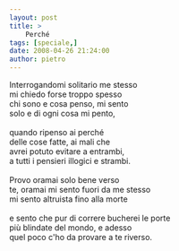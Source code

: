 ```yaml
---
layout: post
title: >
    Perché
tags: [speciale,]
date: 2008-04-26 21:24:00
author: pietro
---
```

Interrogandomi solitario me stesso<br/>mi chiedo forse troppo spesso<br/>chi sono e cosa penso, mi sento<br/>solo e di ogni cosa mi pento,<br/><br/>quando ripenso ai perché<br/>delle cose fatte, ai mali che<br/>avrei potuto evitare a entrambi,<br/>a tutti i pensieri illogici e strambi.<br/><br/>Provo oramai solo bene verso<br/>te, oramai mi sento fuori da me stesso<br/>mi sento altruista fino alla morte<br/><br/>e sento che pur di correre bucherei le porte<br/>più blindate del mondo, e adesso<br/>quel poco c'ho da provare a te riverso.
